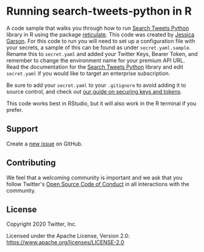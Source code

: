# Running search-tweets-python in R

A code sample that walks you through how to run [Search Tweets Python](https://github.com/twitterdev/search-tweets-python) library in R using the package [reticulate](https://rstudio.github.io/reticulate/). This code was created by [Jessica Garson](https://twitter.com/jessicagarson). For this code to run you will need to set up a configuration file with your secrets, a sample of this can be found as under `secret.yaml.sample`. Rename this to `secret.yaml` and added your Twitter Keys, Bearer Token, and remember to change the environment name for your premium API URL. Read the documentation for the [Search Tweets Python](https://github.com/twitterdev/search-tweets-python) library and edit `secret.yaml` if you would like to target an enterprise subscription.

Be sure to add your `secret.yaml` to your `.gitignore` to avoid adding it to source control, and check out [our guide on securing keys and tokens](https://developer.twitter.com/en/docs/basics/authentication/guides/securing-keys-and-tokens).

This code works best in RStudio, but it will also work in the R terminal if you prefer.

## Support

Create a [new issue](https://github.com/twitterdev/search-tweets-python-in-r/issues) on GitHub.

## Contributing

We feel that a welcoming community is important and we ask that you follow Twitter's
[Open Source Code of Conduct](https://github.com/twitter/code-of-conduct/blob/master/code-of-conduct.md)
in all interactions with the community.

## License

Copyright 2020 Twitter, Inc.

Licensed under the Apache License, Version 2.0: https://www.apache.org/licenses/LICENSE-2.0
